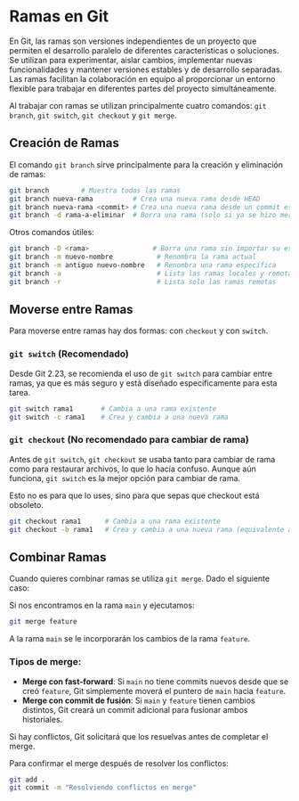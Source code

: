 # Ramas en Git

En Git, las ramas son versiones independientes de un proyecto que permiten el desarrollo paralelo de diferentes características o soluciones.
Se utilizan para experimentar, aislar cambios, implementar nuevas funcionalidades y mantener versiones estables y de desarrollo separadas.
Las ramas facilitan la colaboración en equipo al proporcionar un entorno flexible para trabajar en diferentes partes del proyecto simultáneamente.

Al trabajar con ramas se utilizan principalmente cuatro comandos: `git branch`, `git switch`, `git checkout` y `git merge`.

## Creación de Ramas

El comando `git branch` sirve principalmente para la creación y eliminación de ramas:

```bash
git branch        # Muestra todas las ramas
git branch nueva-rama          # Crea una nueva rama desde HEAD
git branch nueva-rama <commit> # Crea una nueva rama desde un commit específico
git branch -d rama-a-eliminar  # Borra una rama (solo si ya se hizo merge de ella)
```

Otros comandos útiles:

```bash
git branch -D <rama>                # Borra una rama sin importar su estado
git branch -m nuevo-nombre           # Renombra la rama actual
git branch -m antiguo nuevo-nombre   # Renombra una rama específica
git branch -a                        # Lista las ramas locales y remotas
git branch -r                        # Lista solo las ramas remotas
```

## Moverse entre Ramas

Para moverse entre ramas hay dos formas: con `checkout` y con `switch`.

### `git switch` (Recomendado)

Desde Git 2.23, se recomienda el uso de `git switch` para cambiar entre ramas, ya que es más seguro y está diseñado específicamente para esta tarea.

```bash
git switch rama1       # Cambia a una rama existente
git switch -c rama1    # Crea y cambia a una nueva rama
```

### `git checkout` (No recomendado para cambiar de rama)

Antes de `git switch`, `git checkout` se usaba tanto para cambiar de rama como para restaurar archivos, lo que lo hacía confuso. Aunque aún funciona, `git switch` es la mejor opción para cambiar de rama.

Esto no es para que lo uses, sino para que sepas que checkout está obsoleto.

```bash
git checkout rama1      # Cambia a una rama existente
git checkout -b rama1   # Crea y cambia a una nueva rama (equivalente a `switch -c`)
```

## Combinar Ramas

Cuando quieres combinar ramas se utiliza `git merge`. Dado el siguiente caso:

Si nos encontramos en la rama `main` y ejecutamos:

```bash
git merge feature
```

A la rama `main` se le incorporarán los cambios de la rama `feature`.

### Tipos de merge:

- **Merge con fast-forward**: Si `main` no tiene commits nuevos desde que se creó `feature`, Git simplemente moverá el puntero de `main` hacia `feature`.
- **Merge con commit de fusión**: Si `main` y `feature` tienen cambios distintos, Git creará un commit adicional para fusionar ambos historiales.

Si hay conflictos, Git solicitará que los resuelvas antes de completar el merge.

Para confirmar el merge después de resolver los conflictos:

```bash
git add .
git commit -m "Resolviendo conflictos en merge"
```

